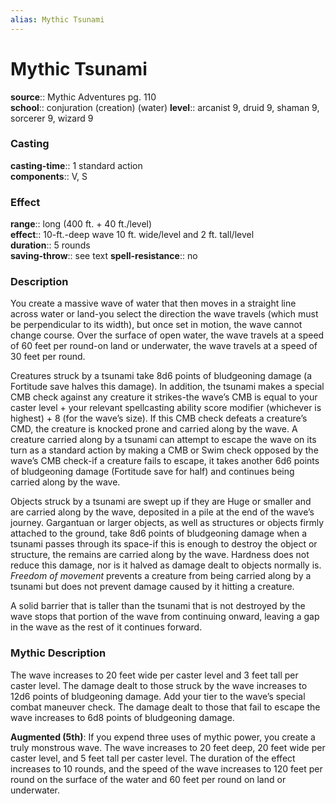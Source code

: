 ```yaml
---
alias: Mythic Tsunami
---
```


# Mythic Tsunami

**source**:: Mythic Adventures pg. 110  
**school**:: conjuration (creation) (water)
**level**:: arcanist 9, druid 9, shaman 9, sorcerer 9, wizard 9

### Casting 

**casting-time**:: 1 standard action  
**components**:: V, S

### Effect 

**range**:: long (400 ft. + 40 ft./level)  
**effect**:: 10-ft.-deep wave 10 ft. wide/level and 2 ft. tall/level  
**duration**:: 5 rounds  
**saving-throw**:: see text
**spell-resistance**:: no

### Description 

You create a massive wave of water that then moves in a straight line across water or land-you select the direction the wave travels (which must be perpendicular to its width), but once set in motion, the wave cannot change course. Over the surface of open water, the wave travels at a speed of 60 feet per round-on land or underwater, the wave travels at a speed of 30 feet per round.  
  
Creatures struck by a tsunami take 8d6 points of bludgeoning damage (a Fortitude save halves this damage). In addition, the tsunami makes a special CMB check against any creature it strikes-the wave’s CMB is equal to your caster level + your relevant spellcasting ability score modifier (whichever is highest) + 8 (for the wave’s size). If this CMB check defeats a creature’s CMD, the creature is knocked prone and carried along by the wave. A creature carried along by a tsunami can attempt to escape the wave on its turn as a standard action by making a CMB or Swim check opposed by the wave’s CMB check-if a creature fails to escape, it takes another 6d6 points of bludgeoning damage (Fortitude save for half) and continues being carried along by the wave.  
  
Objects struck by a tsunami are swept up if they are Huge or smaller and are carried along by the wave, deposited in a pile at the end of the wave’s journey. Gargantuan or larger objects, as well as structures or objects firmly attached to the ground, take 8d6 points of bludgeoning damage when a tsunami passes through its space-if this is enough to destroy the object or structure, the remains are carried along by the wave. Hardness does not reduce this damage, nor is it halved as damage dealt to objects normally is. *Freedom of movement* prevents a creature from being carried along by a tsunami but does not prevent damage caused by it hitting a creature.  
  
A solid barrier that is taller than the tsunami that is not destroyed by the wave stops that portion of the wave from continuing onward, leaving a gap in the wave as the rest of it continues forward.

### Mythic Description

The wave increases to 20 feet wide per caster level and 3 feet tall per caster level. The damage dealt to those struck by the wave increases to 12d6 points of bludgeoning damage. Add your tier to the wave’s special combat maneuver check. The damage dealt to those that fail to escape the wave increases to 6d8 points of bludgeoning damage.  
  
**Augmented (5th)**: If you expend three uses of mythic power, you create a truly monstrous wave. The wave increases to 20 feet deep, 20 feet wide per caster level, and 5 feet tall per caster level. The duration of the effect increases to 10 rounds, and the speed of the wave increases to 120 feet per round on the surface of the water and 60 feet per round on land or underwater.
